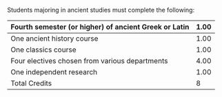   
  
Students majoring in ancient studies must complete the following:

Fourth semester (or higher) of ancient Greek or Latin  |  1.00  
---|---  
One ancient history course  |  1.00  
One classics course  |  1.00  
Four electives chosen from various departments  |  4.00  
One independent research  |  1.00  
Total Credits  |  8

